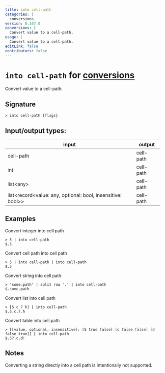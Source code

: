 ```yaml
---
title: into cell-path
categories: |
  conversions
version: 0.107.0
conversions: |
  Convert value to a cell-path.
usage: |
  Convert value to a cell-path.
editLink: false
contributors: false
---
```

<!-- This file is automatically generated. Please edit the command in https://github.com/nushell/nushell instead. -->

# `into cell-path` for [conversions](/commands/categories/conversions.md)

<div class='command-title'>Convert value to a cell-path.</div>

## Signature

```> into cell-path {flags} ```


## Input/output types:

| input                                                       | output    |
| ----------------------------------------------------------- | --------- |
| cell-path                                                   | cell-path |
| int                                                         | cell-path |
| list&lt;any&gt;                                                   | cell-path |
| list&lt;record&lt;value: any, optional: bool, insensitive: bool&gt;&gt; | cell-path |
## Examples

Convert integer into cell path
```nu
> 5 | into cell-path
$.5
```

Convert cell path into cell path
```nu
> 5 | into cell-path | into cell-path
$.5
```

Convert string into cell path
```nu
> 'some.path' | split row '.' | into cell-path
$.some.path
```

Convert list into cell path
```nu
> [5 c 7 h] | into cell-path
$.5.c.7.h
```

Convert table into cell path
```nu
> [[value, optional, insensitive]; [5 true false] [c false false] [d false true]] | into cell-path
$.5?.c.d!
```

## Notes
Converting a string directly into a cell path is intentionally not supported.